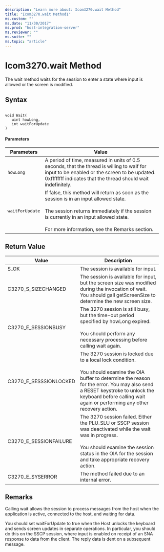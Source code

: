 ```yaml
---
description: "Learn more about: Icom3270.wait Method"
title: "Icom3270.wait Method1"
ms.custom: ""
ms.date: "11/30/2017"
ms.prod: "host-integration-server"
ms.reviewer: ""
ms.suite: ""
ms.topic: "article"
---
```

# Icom3270.wait Method
The wait method waits for the session to enter a state where input is allowed or the screen is modified.  
  
## Syntax  
  
```  
  
void Wait(  
   uint howLong,  
   int waitForUpdate  
)  
```  
  
#### Parameters  
  
|Parameters|Value|  
|----------------|-----------|  
|`howLong`|A period of time, measured in units of 0.5 seconds, that the thread is willing to waif for input to be enabled or the screen to be updated. 0xffffffff indicates that the thread should wait indefinitely.|  
|`waitForUpdate`|If false, this method will return as soon as the session is in an input allowed state.<br /><br /> The session returns immediately if the session is currently in an input allowed state.<br /><br /> For more information, see the Remarks section.|  
  
## Return Value  
  
|Value|Description|  
|-----------|-----------------|  
|S_OK|The session is available for input.|  
|C3270_S_SIZECHANGED|The session is available for input, but the screen size was modified during the invocation of wait.  You should gall getScreenSize to determine the new screen size.|  
|C3270_E_SESSIONBUSY|The 3270 session is still busy, but the time-out period specified by howLong expired.<br /><br /> You should perform any necessary processing before calling wait again.|  
|C3270_E_SESSSIONLOCKED|The 3270 session is locked due to a local lock condition.<br /><br /> You should examine the OIA buffer to determine the reason for the error. You may also send a RESET keystroke to unlock the keyboard before calling wait again or performing any other recovery action.|  
|C3270_E_SESSIONFAILURE|The 3270 session failed. Either the PLU_SLU or SSCP session was deactivated while the wait was in progress.<br /><br /> You should examine the session status in the OIA for the session and take appropriate recovery action.|  
|C3270_E_SYSERROR|The method failed due to an internal error.|  
  
## Remarks  
 Calling wait allows the session to process messages from the host when the application is active, connected to the host, and waiting for data.  
  
 You should set waitForUpdate to true when the Host unlocks the keyboard and sends screen updates in separate operations. In particular, you should do this on the SSCP session, where input is enabled on receipt of an SNA response to data from the client. The reply data is dent on a subsequent message.
